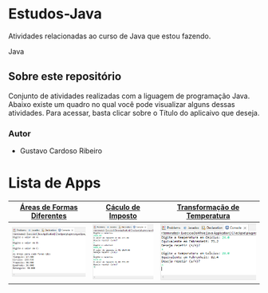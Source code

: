 # Estudos-Java
Atividades relacionadas ao curso de Java que estou fazendo.

Java
## Sobre este repositório
Conjunto de atividades realizadas com a liguagem de programação Java. Abaixo existe um quadro no qual você pode visualizar alguns dessas atividades. Para acessar, basta clicar sobre o Título do aplicaivo que deseja.

### Autor

* Gustavo Cardoso Ribeiro
 
# Lista de Apps

 | [**Áreas de Formas Diferentes**](https://github.com/gutto19/Estudos-Java/tree/main/imagens/)      | [**Cáculo de Imposto**](https://github.com/gutto19/Estudos-Java/tree/main/imagens)     | [**Transformação de Temperatura**](https://github.com/gutto19/Estudos-Java/tree/main/imagens)      |
|------------|-------------| -------------|
|  <img src="https://github.com/gutto19/Estudos-Java/blob/main/imagens/AreasDeFormas.png" width="300"> |  <img src="https://github.com/gutto19/Estudos-Java/blob/main/imagens/Imposto.png" width="250"> |    <img src="https://github.com/gutto19/Estudos-Java/blob/main/imagens/TemperaturaCemF.png" widht="250"> |  
